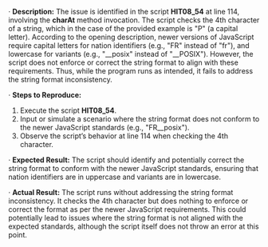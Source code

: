 ﻿·  **Description:** The issue is identified in the script **HIT08\_54** at line 114, involving the **charAt** method invocation. The script checks the 4th character of a string, which in the case of the provided example is "P" (a capital letter). According to the opening description, newer versions of JavaScript require capital letters for nation identifiers (e.g., "FR" instead of "fr"), and lowercase for variants (e.g., "\_\_posix" instead of "\_\_POSIX"). However, the script does not enforce or correct the string format to align with these requirements. Thus, while the program runs as intended, it fails to address the string format inconsistency.

·  **Steps to Reproduce:**

1. Execute the script **HIT08\_54**.
1. Input or simulate a scenario where the string format does not conform to the newer JavaScript standards (e.g., "FR\_\_posix").
1. Observe the script’s behavior at line 114 when checking the 4th character.

·  **Expected Result:** The script should identify and potentially correct the string format to conform with the newer JavaScript standards, ensuring that nation identifiers are in uppercase and variants are in lowercase.

·  **Actual Result:** The script runs without addressing the string format inconsistency. It checks the 4th character but does nothing to enforce or correct the format as per the newer JavaScript requirements. This could potentially lead to issues where the string format is not aligned with the expected standards, although the script itself does not throw an error at this point.

